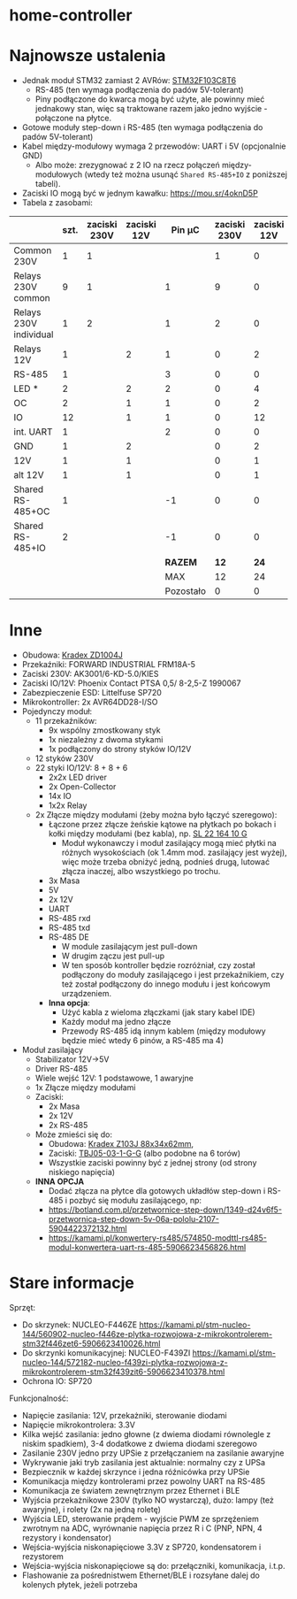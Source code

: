 # home-controller

# Najnowsze ustalenia

* Jednak moduł STM32 zamiast 2 AVRów: [STM32F103C8T6](https://kamami.pl/zestawy-uruchomieniowe-stm32/1192915-kamod-bluepill-plytka-rozwojowa-z-mikrokontrolerem-stm32f103c8t6-kompatybilna-z-weact-bluepill-5906623487998.html)
  * RS-485 (ten wymaga podłączenia do padów 5V-tolerant)
  * Piny podłączone do kwarca mogą być użyte, ale powinny mieć jednakowy stan, więc są traktowane razem jako jedno wyjście - połączone na płytce.
* Gotowe moduły step-down i RS-485 (ten wymaga podłączenia do padów 5V-tolerant)
* Kabel między-modułowy wymaga 2 przewodów: UART i 5V (opcjonalnie GND)
  * Albo może: zrezygnować z 2 IO na rzecz połączeń między-modułowych (wtedy też można usunąć `Shared RS-485+IO` z poniższej tabeli).
* Zaciski IO mogą być w jednym kawałku: https://mou.sr/4oknD5P
* Tabela z zasobami:

|                        | szt. | zaciski 230V | zaciski 12V | Pin µC    | zaciski 230V | zaciski 12V | Pin µC |
| ---------------------- | ---- | ------------ | ----------- | --------- | ------------ | ----------- | ------ |
| Common 230V            | 1    | 1            |             |           | 1            | 0           | 0      |
| Relays 230V common     | 9    | 1            |             | 1         | 9            | 0           | 9      |
| Relays 230V individual | 1    | 2            |             | 1         | 2            | 0           | 1      |
| Relays 12V             | 1    |              | 2           | 1         | 0            | 2           | 1      |
| RS-485                 | 1    |              |             | 3         | 0            | 0           | 3      |
| LED \*                 | 2    |              | 2           | 2         | 0            | 4           | 4      |
| OC                     | 2    |              | 1           | 1         | 0            | 2           | 2      |
| IO                     | 12   |              | 1           | 1         | 0            | 12          | 12     |
| int. UART              | 1    |              |             | 2         | 0            | 0           | 2      |
| GND                    | 1    |              | 2           |           | 0            | 2           | 0      |
| 12V                    | 1    |              | 1           |           | 0            | 1           | 0      |
| alt 12V                | 1    |              | 1           |           | 0            | 1           | 0      |
| Shared RS-485+OC       | 1    |              |             | \-1       | 0            | 0           | \-1    |
| Shared RS-485+IO       | 2    |              |             | \-1       | 0            | 0           | \-2    |
|                        |      |              |             | **RAZEM** | **12**       | **24**      | **31** |
|                        |      |              |             | MAX       | 12           | 24          | 31     |
|                        |      |              |             | Pozostało | 0            | 0           | 0      |

# Inne

* Obudowa: [Kradex ZD1004J](https://botland.com.pl/obudowy/24954-obudowa-modulowa-kradex-zd1004j-abs-v0-na-szyne-din-652x898x716mm-jasnoszara-5905275033614.html)
* Przekaźniki: FORWARD INDUSTRIAL FRM18A-5
* Zaciski 230V: AK3001/6-KD-5.0/KIES
* Zaciski IO/12V: Phoenix Contact PTSA 0,5/ 8-2,5-Z 1990067
* Zabezpieczenie ESD: Littelfuse SP720
* Mikrokontroller: 2x AVR64DD28-I/SO
* Pojedynczy moduł:
  * 11 przekaźników:
    * 9x wspólny zmostkowany styk
    * 1x niezależny z dwoma stykami
    * 1x podłączony do strony styków IO/12V
  * 12 styków 230V
  * 22 styki IO/12V: 8 + 8 + 6
    * 2x2x LED driver
    * 2x Open-Collector
    * 14x IO
    * 1x2x Relay
  * 2x Złącze między modułami (żeby można było łączyć szeregowo):
    * Łączone przez złącze żeńskie kątowe na płytkach po bokach i kołki między modułami (bez kabla), np. [SL 22 164 10 G](https://www.tme.eu/pl/details/sl22.164.10.g)
      * Moduł wykonawczy i moduł zasilający mogą mieć płytki na różnych wysokościach (ok 1.4mm mod. zasilający jest wyżej), więc może trzeba obniżyć jedną, podnieś drugą, lutować złącza inaczej, albo wszystkiego po trochu.
    * 3x Masa
    * 5V
    * 2x 12V
    * UART
    * RS-485 rxd
    * RS-485 txd
    * RS-485 DE
      * W module zasilającym jest pull-down
      * W drugim zączu jest pull-up
      * W ten sposób kontroller będzie rozróżniał, czy został podłączony do moduły zasilającego i jest przekaźnikiem, czy też został podłączony do innego modułu i jest końcowym urządzeniem.
    * **Inna opcja**:
      * Użyć kabla z wieloma złączkami (jak stary kabel IDE)
      * Każdy moduł ma jedno złącze
      * Przewody RS-485 idą innym kablem (między modułowy będzie mieć wtedy 6 pinów, a RS-485 ma 4)
* Moduł zasilający
  * Stabilizator 12V->5V
  * Driver RS-485
  * Wiele wejść 12V: 1 podstawowe, 1 awaryjne
  * 1x Złącze między modułami
  * Zaciski:
    * 2x Masa
    * 2x 12V
    * 2x RS-485
  * Może zmieści się do:
    * Obudowa: [Kradex Z103J 88x34x62mm](https://botland.com.pl/obudowy/10131-obudowa-modulowa-kradex-z103j-88x34x62mm-na-szyne-din-jasna-5905275012343.html),
    * Zaciski: [TBJ05-03-1-G-G](https://www.tme.eu/pl/details/tbj05-03-1-g-g) (albo podobne na 6 torów)
    * Wszystkie zaciski powinny być z jednej strony (od strony niskiego napięcia)
  * **INNA OPCJA**
    * Dodać złącza na płytce dla gotowych układłów step-down i RS-485 i pozbyć się modułu zasilającego, np:
    * https://botland.com.pl/przetwornice-step-down/1349-d24v6f5-przetwornica-step-down-5v-06a-pololu-2107-5904422372132.html
    * https://kamami.pl/konwertery-rs485/574850-modttl-rs485-modul-konwertera-uart-rs-485-5906623456826.html

# Stare informacje

Sprzęt:
* Do skrzynek: NUCLEO-F446ZE https://kamami.pl/stm-nucleo-144/560902-nucleo-f446ze-plytka-rozwojowa-z-mikrokontrolerem-stm32f446zet6-5906623410026.html
* Do skrzynki komunikacyjnej: NUCLEO-F439ZI https://kamami.pl/stm-nucleo-144/572182-nucleo-f439zi-plytka-rozwojowa-z-mikrokontrolerem-stm32f439zit6-5906623410378.html
* Ochrona IO: SP720

Funkcjonalność:
* Napięcie zasilania: 12V, przekażniki, sterowanie diodami
* Napięcie mikrokontrolera: 3.3V
* Kilka wejść zasilania: jedno głowne (z dwiema diodami równolegle z niskim spadkiem), 3-4 dodatkowe z dwiema diodami szeregowo
* Zasilanie 230V jedno przy UPSie z przełączaniem na zasilanie awaryjne
* Wykrywanie jaki tryb zasilania jest aktualnie: normalny czy z UPSa
* Bezpiecznik w kaźdej skrzynce i jedna róźnicówka przy UPSie
* Komunikacja między kontrolerami przez powolny UART na RS-485
* Komunikacja ze światem zewnętrznym przez Ethernet i BLE
* Wyjścia przekażnikowe 230V (tylko NO wystarczą), dużo: lampy (też awaryjne), i rolety (2x na jedną roletę)
* Wyjścia LED, sterowanie prądem - wyjście PWM ze sprzęźeniem zwrotnym na ADC, wyrównanie napięcia przez R i C (PNP, NPN, 4 rezystory i kondensator)
* Wejścia-wyjścia niskonapięciowe 3.3V z SP720, kondensatorem i rezystorem
* Wejścia-wyjścia niskonapięciowe są do: przełączniki, komunikacja, i.t.p.
* Flashowanie za pośrednistwem Ethernet/BLE i rozsyłane dalej do kolenych płytek, jeżeli potrzeba
